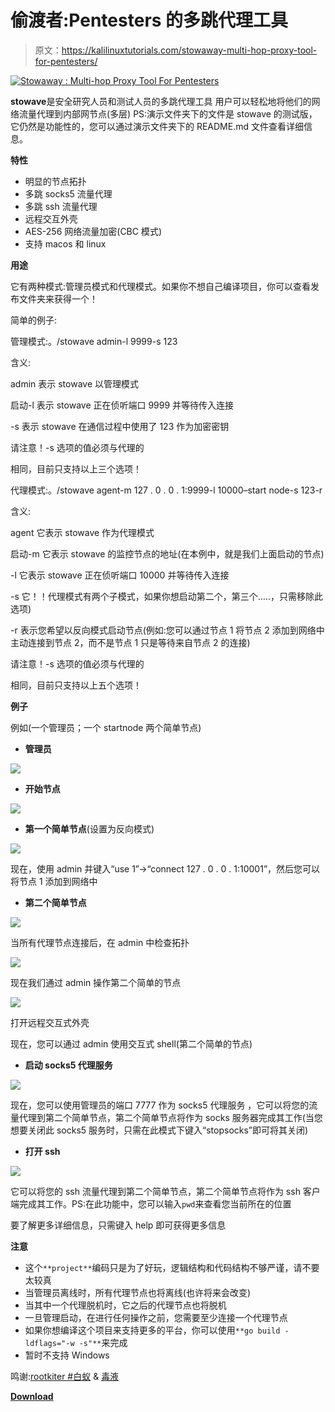 # 偷渡者:Pentesters 的多跳代理工具

> 原文：<https://kalilinuxtutorials.com/stowaway-multi-hop-proxy-tool-for-pentesters/>

[![Stowaway : Multi-hop Proxy Tool For Pentesters](img/efabc8eb4a939fe61731df72a98c331c.png "Stowaway : Multi-hop Proxy Tool For Pentesters")](https://1.bp.blogspot.com/-Ss2h54vJJ8g/Xhc21SLY5dI/AAAAAAAAEWw/I1MFXiA-j1oivmoawJtyUF7ww1bDuj11QCLcBGAsYHQ/s1600/Stowaway-1%25281%2529.png)

**stowave**是安全研究人员和测试人员的多跳代理工具
用户可以轻松地将他们的网络流量代理到内部网节点(多层)
PS:演示文件夹下的文件是 stowave 的测试版，它仍然是功能性的，您可以通过演示文件夹下的 README.md 文件查看详细信息。

**特性**

*   明显的节点拓扑
*   多跳 socks5 流量代理
*   多跳 ssh 流量代理
*   远程交互外壳
*   AES-256 网络流量加密(CBC 模式)
*   支持 macos 和 linux

**用途**

它有两种模式:管理员模式和代理模式。如果你不想自己编译项目，你可以查看发布文件夹来获得一个！

简单的例子:

管理模式:。/stowave admin-l 9999-s 123

含义:

admin 表示 stowave 以管理模式

启动-l 表示 stowave 正在侦听端口 9999 并等待传入连接

-s 表示 stowave 在通信过程中使用了 123 作为加密密钥

请注意！-s 选项的值必须与代理的

相同，目前只支持以上三个选项！

代理模式:。/stowave agent-m 127 . 0 . 0 . 1:9999-l 10000–start node-s 123-r

含义:

agent 它表示 stowave 作为代理模式

启动-m 它表示 stowave 的监控节点的地址(在本例中，就是我们上面启动的节点)

-l 它表示 stowave 正在侦听端口 10000 并等待传入连接

-s 它！！代理模式有两个子模式，如果你想启动第二个，第三个…..，只需移除此选项)

-r 表示您希望以反向模式启动节点(例如:您可以通过节点 1 将节点 2 添加到网络中主动连接到节点 2，而不是节点 1 只是等待来自节点 2 的连接)

请注意！-s 选项的值必须与代理的

相同，目前只支持以上五个选项！

**例子**

例如(一个管理员；一个 startnode 两个简单节点)

*   **管理员**

![](img/c6bc9acda9e0f5422777a673ef937073.png)

*   **开始节点**

![](img/485e044bca94beb79ebc0ebb1957d9b9.png)

*   **第一个简单节点**(设置为反向模式)

![](img/583a061113f6a4222ed35b1424f4800b.png)

现在，使用 admin 并键入“use 1”->“connect 127 . 0 . 0 . 1:10001”，然后您可以将节点 1 添加到网络中

*   **第二个简单节点**

![](img/901c4659b66a70d605ab4b86bbe837ee.png)

当所有代理节点连接后，在 admin 中检查拓扑

![](img/6b3c8c78263dbc3b31a023e59ed70cae.png)

现在我们通过 admin 操作第二个简单的节点

![](img/52380c1c398246b97e4bc05d0d31791b.png)

打开远程交互式外壳

现在，您可以通过 admin 使用交互式 shell(第二个简单的节点)

*   **启动 socks5 代理服务**

![](img/cf2d8dba10fe03a343627fedd26b4bf2.png)

现在，您可以使用管理员的端口 7777 作为 socks5 代理服务
，它可以将您的流量代理到第二个简单节点，第二个简单节点将作为 socks 服务器完成其工作(当您想要关闭此 socks5 服务时，只需在此模式下键入“stopsocks”即可将其关闭)

*   **打开 ssh**

![](img/0d9999f2e2c315f5c55b22afe05acdf9.png)

它可以将您的 ssh 流量代理到第二个简单节点，第二个简单节点将作为 ssh 客户端完成其工作。PS:在此功能中，您可以输入`pwd`来查看您当前所在的位置

要了解更多详细信息，只需键入 help 即可获得更多信息

**注意**

*   这个`**project**`编码只是为了好玩，逻辑结构和代码结构不够严谨，请不要太较真
*   当管理员离线时，所有代理节点也将离线(也许将来会改变)
*   当其中一个代理脱机时，它之后的代理节点也将脱机
*   一旦管理启动，在进行任何操作之前，您需要至少连接一个代理节点
*   如果你想编译这个项目来支持更多的平台，你可以使用`**go build -ldflags="-w -s"**`来完成
*   暂时不支持 Windows

鸣谢:[rootkiter #白蚁](https://github.com/rootkiter/Termite) & [毒液](https://github.com/Dliv3/Venom)

[**Download**](https://www.kitploit.com/2020/01/stowaway-multi-hop-proxy-tool-for.html)